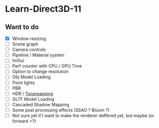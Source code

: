 # Learn-Direct3D-11

## Want to do

- [x] Window resizing
- [ ] Scene graph
- [ ] Camera controls
- [ ] Pipeline / Material system
- [ ] ImGui
- [ ] Perf counter with CPU / GPU Time
- [ ] Option to change resolution
- [ ] Obj Model Loading
- [ ] Point lights
- [ ] PBR
- [ ] HDR / [Tonemapping](https://64.github.io/tonemapping/)
- [ ] GLTF Model Loading
- [ ] Cascaded Shadow Mapping
- [ ] Some post processing effects (SSAO ? Bloom ?)
- [ ] Not sure yet if I want to make the renderer deffered yet, but maybe (or forward +?)
